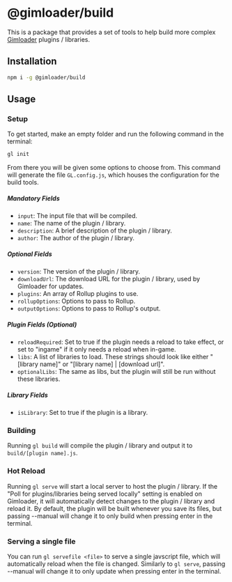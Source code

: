 # @gimloader/build

This is a package that provides a set of tools to help build more complex [Gimloader](https://github.com/TheLazySquid/Gimloader) plugins / libraries.

## Installation

```bash
npm i -g @gimloader/build
```

## Usage

### Setup

To get started, make an empty folder and run the following command in the terminal:

```bash
gl init
```

From there you will be given some options to choose from. This command will generate the file `GL.config.js`, which houses the configuration for the build tools.

##### Mandatory Fields
- `input`: The input file that will be compiled.
- `name`: The name of the plugin / library.
- `description`: A brief description of the plugin / library.
- `author`: The author of the plugin / library.

##### Optional Fields
- `version`: The version of the plugin / library.
- `downloadUrl`: The download URL for the plugin / library, used by Gimloader for updates.
- `plugins`: An array of Rollup plugins to use.
- `rollupOptions`: Options to pass to Rollup.
- `outputOptions`: Options to pass to Rollup's output.

##### Plugin Fields (Optional)
- `reloadRequired`: Set to true if the plugin needs a reload to take effect, or set to "ingame" if it only needs a reload when in-game.
- `libs`: A list of libraries to load. These strings should look like either "[library name]" or "[library name] | [download url]".
- `optionalLibs`: The same as libs, but the plugin will still be run without these libraries.

##### Library Fields
- `isLibrary`: Set to true if the plugin is a library.

### Building

Running `gl build` will compile the plugin / library and output it to `build/[plugin name].js`.

### Hot Reload

Running `gl serve` will start a local server to host the plugin / library. If the "Poll for plugins/libraries being served locally" setting is enabled on Gimloader, it will automatically detect changes to the plugin / library and reload it. By default, the plugin will be built whenever you save its files, but passing --manual will change it to only build when pressing enter in the terminal.

### Serving a single file

You can run `gl servefile <file>` to serve a single javscript file, which will automatically reload when the file is changed. Similarly to `gl serve`, passing --manual will change it to only update when pressing enter in the terminal.